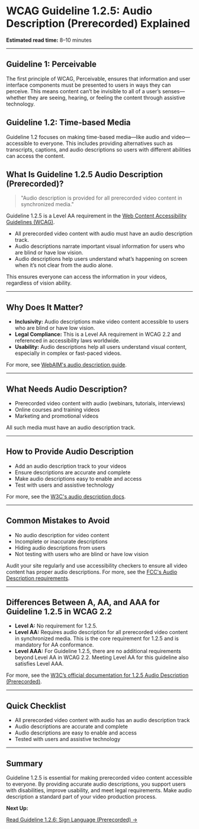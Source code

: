 <!--
title: 1.2.5 - Audio Description (Prerecorded)
series: Making the Web Accessible for All
description: A practical guide to WCAG Guideline 1.2.5 (Audio Description, Prerecorded)—what it means, why it matters, and how to make prerecorded video content accessible for users who are blind or have low vision.
keywords: wcag 1.2.5, audio description, accessibility, video accessibility, web standards, digital inclusion
image: WCAG-Series-1.2.5.png
imageAlt: Blue text on yellow background saying, "Web Content Accessibiilty Guiedlines (WCAG) 1.2.5 Explained, Audio Description (Prerecorded)"
status: published
date: 2025-07-01
excerpt: This guideline ensures prerecorded video content is accessible with audio descriptions.
-->

# **WCAG Guideline 1.2.5: Audio Description (Prerecorded) Explained**

**Estimated read time:** 8–10 minutes

---

## **Guideline 1: Perceivable**

The first principle of WCAG, Perceivable, ensures that information and user interface components must be presented to users in ways they can perceive. This means content can’t be invisible to all of a user’s senses—whether they are seeing, hearing, or feeling the content through assistive technology.

## **Guideline 1.2: Time-based Media**

Guideline 1.2 focuses on making time-based media—like audio and video—accessible to everyone. This includes providing alternatives such as transcripts, captions, and audio descriptions so users with different abilities can access the content.

## **What Is Guideline 1.2.5 Audio Description (Prerecorded)?**

<!-- [Illustration: Video player with audio description enabled] -->

> "Audio description is provided for all prerecorded video content in synchronized media."

Guideline 1.2.5 is a Level AA requirement in the [Web Content Accessibility Guidelines (WCAG)](https://www.w3.org/WAI/WCAG22/quickref/#audio-description-prerecorded).

- All prerecorded video content with audio must have an audio description track.
- Audio descriptions narrate important visual information for users who are blind or have low vision.
- Audio descriptions help users understand what’s happening on screen when it’s not clear from the audio alone.

This ensures everyone can access the information in your videos, regardless of vision ability.

---

## **Why Does It Matter?**

<!-- [Infographic: Video player, audio description icon, user with vision impairment] -->

- **Inclusivity:** Audio descriptions make video content accessible to users who are blind or have low vision.
- **Legal Compliance:** This is a Level AA requirement in WCAG 2.2 and referenced in accessibility laws worldwide.
- **Usability:** Audio descriptions help all users understand visual content, especially in complex or fast-paced videos.

For more, see [WebAIM's audio description guide](https://webaim.org/techniques/captions/#descriptions).

---

## **What Needs Audio Description?**

<!-- [Grid: Video player, online course, animation, all with audio description icon] -->

- Prerecorded video content with audio (webinars, tutorials, interviews)
- Online courses and training videos
- Marketing and promotional videos

All such media must have an audio description track.

---

## **How to Provide Audio Description**

<!-- [Side-by-side: Video with audio description, video without]
[Example: Video player with audio description track enabled] -->

- Add an audio description track to your videos
- Ensure descriptions are accurate and complete
- Make audio descriptions easy to enable and access
- Test with users and assistive technology

For more, see the [W3C's audio description docs](https://www.w3.org/WAI/WCAG22/Understanding/audio-description-prerecorded.html).

---

## **Common Mistakes to Avoid**

<!-- [Do/Don't graphic: Left side with audio description, right side with missing or inaccurate description] -->

- No audio description for video content
- Incomplete or inaccurate descriptions
- Hiding audio descriptions from users
- Not testing with users who are blind or have low vision

Audit your site regularly and use accessibility checkers to ensure all video content has proper audio descriptions. For more, see the [FCC's Audio Description requirements](https://www.fcc.gov/audio-description).

---

## **Differences Between A, AA, and AAA for Guideline 1.2.5 in WCAG 2.2**

<!-- [Infographic: Three columns labeled A, AA, AAA with example requirements for each] -->

- **Level A:** No requirement for 1.2.5.
- **Level AA:** Requires audio description for all prerecorded video content in synchronized media. This is the core requirement for 1.2.5 and is mandatory for AA conformance.
- **Level AAA:** For Guideline 1.2.5, there are no additional requirements beyond Level AA in WCAG 2.2. Meeting Level AA for this guideline also satisfies Level AAA.

For more, see the [W3C’s official documentation for 1.2.5 Audio Description (Prerecorded)](https://www.w3.org/WAI/WCAG22/Understanding/audio-description-prerecorded.html).

---

## **Quick Checklist**

<!-- [Checklist graphic: Icons for each item (video, audio description, editor, etc.)] -->

- All prerecorded video content with audio has an audio description track
- Audio descriptions are accurate and complete
- Audio descriptions are easy to enable and access
- Tested with users and assistive technology

---

## **Summary**

<!-- [Illustration: User listening to an audio description while watching a video] -->

Guideline 1.2.5 is essential for making prerecorded video content accessible to everyone. By providing accurate audio descriptions, you support users with disabilities, improve usability, and meet legal requirements. Make audio description a standard part of your video production process.

**Next Up:**

[Read Guideline 1.2.6: Sign Language (Prerecorded) →](WCAG-Guideline-1-2-6-Sign-Language-Prerecorded-Explained)

